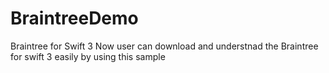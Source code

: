# BraintreeDemo
Braintree for Swift 3
Now user can download and understnad the Braintree for swift 3 easily by using this sample
